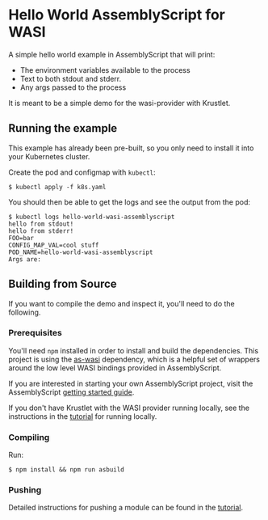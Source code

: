 # Hello World AssemblyScript for WASI

A simple hello world example in AssemblyScript that will print:

- The environment variables available to the process
- Text to both stdout and stderr.
- Any args passed to the process

It is meant to be a simple demo for the wasi-provider with Krustlet.

## Running the example

This example has already been pre-built, so you only need to install it into
your Kubernetes cluster.

Create the pod and configmap with `kubectl`:

```shell
$ kubectl apply -f k8s.yaml
```

You should then be able to get the logs and see the output from the pod:

```shell
$ kubectl logs hello-world-wasi-assemblyscript
hello from stdout!
hello from stderr!
FOO=bar
CONFIG_MAP_VAL=cool stuff
POD_NAME=hello-world-wasi-assemblyscript
Args are:
```

## Building from Source

If you want to compile the demo and inspect it, you'll need to do the following.

### Prerequisites

You'll need `npm` installed in order to install and build the dependencies.
This project is using the [as-wasi](https://github.com/jedisct1/as-wasi)
dependency, which is a helpful set of wrappers around the low level WASI
bindings provided in AssemblyScript.

If you are interested in starting your own AssemblyScript project, visit the
AssemblyScript
[getting started guide](https://docs.assemblyscript.org/quick-start).

If you don't have Krustlet with the WASI provider running locally, see the
instructions in the [tutorial](../../../docs/intro/tutorial03.md) for running
locally.

### Compiling

Run:

```shell
$ npm install && npm run asbuild
```

### Pushing

Detailed instructions for pushing a module can be found in the
[tutorial](../../../docs/intro/tutorial02.md).
